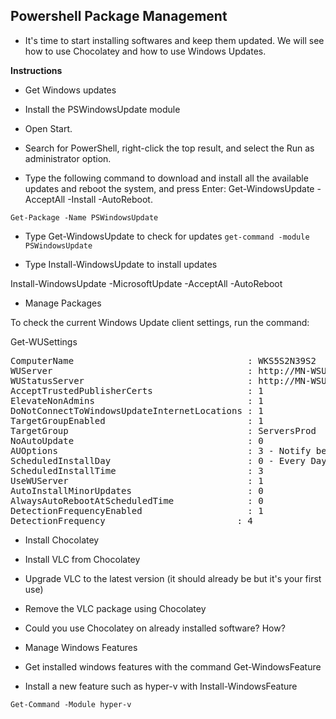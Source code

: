## Powershell Package Management

* It's time to start installing softwares and keep them updated. We will see how to use Chocolatey and how to use Windows Updates.

**Instructions**

* Get Windows updates

* Install the PSWindowsUpdate module

- Open Start.

- Search for PowerShell, right-click the top result, and select the Run as administrator option.

- Type the following command to download and install all the available updates and reboot the system, and press Enter: Get-WindowsUpdate -AcceptAll -Install -AutoReboot.

`Get-Package -Name PSWindowsUpdate`


* Type Get-WindowsUpdate to check for updates
`get-command -module PSWindowsUpdate`



* Type Install-WindowsUpdate to install updates

Install-WindowsUpdate -MicrosoftUpdate -AcceptAll -AutoReboot




* Manage Packages

To check the current Windows Update client settings, run the command:

Get-WUSettings
<pre class="terminal">
ComputerName                                 : WKS5S2N39S2
WUServer                                     : http://MN-WSUS:8530
WUStatusServer                               : http://MN-WSUS:8530
AcceptTrustedPublisherCerts                  : 1
ElevateNonAdmins                             : 1
DoNotConnectToWindowsUpdateInternetLocations : 1
TargetGroupEnabled                           : 1
TargetGroup                                  : ServersProd
NoAutoUpdate                                 : 0
AUOptions                                    : 3 - Notify before installation
ScheduledInstallDay                          : 0 - Every Day
ScheduledInstallTime                         : 3
UseWUServer                                  : 1
AutoInstallMinorUpdates                      : 0
AlwaysAutoRebootAtScheduledTime              : 0
DetectionFrequencyEnabled                    : 1
DetectionFrequency                         : 4
</pre>

* Install Chocolatey

* Install VLC from Chocolatey

* Upgrade VLC to the latest version (it should already be but it's your first use)

* Remove the VLC package using Chocolatey

* Could you use Chocolatey on already installed software? How?

* Manage Windows Features

* Get installed windows features with the command Get-WindowsFeature

* Install a new feature such as hyper-v with Install-WindowsFeature

`Get-Command -Module hyper-v`


